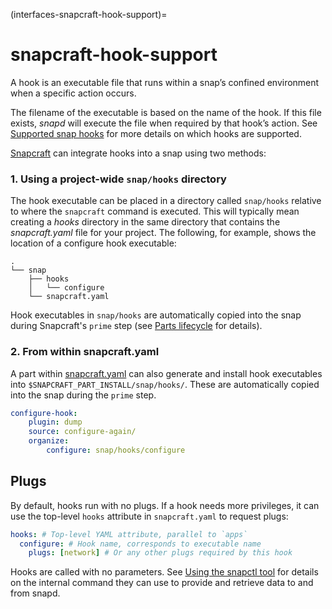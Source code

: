 (interfaces-snapcraft-hook-support)=
# snapcraft-hook-support

A hook is an executable file that runs within a snap’s confined environment when a specific action occurs.

The filename of the executable is based on the name of the hook. If this file exists,  *snapd*  will execute the file when required by that hook’s action. See [Supported snap hooks](/) for more details on which hooks are supported.

[Snapcraft](/) can integrate hooks into a snap using two methods:

### 1. Using a project-wide `snap/hooks` directory

The hook executable can be placed in a directory called `snap/hooks` relative to where the `snapcraft` command is executed. This will typically mean creating a _hooks_ directory in the same directory that contains the _snapcraft.yaml_ file for your project. The following, for example, shows the location of a configure hook executable:

```
.
└── snap
    ├── hooks
    │   └── configure
    └── snapcraft.yaml
```

Hook executables in `snap/hooks` are automatically copied into the snap during Snapcraft's `prime` step (see [Parts lifecycle](/) for details).

### 2. From within snapcraft.yaml

A part within [snapcraft.yaml](/) can also generate and install hook executables into `$SNAPCRAFT_PART_INSTALL/snap/hooks/`. These are automatically copied into the snap during the `prime` step.
    
```yaml
configure-hook:
    plugin: dump
    source: configure-again/
    organize:
        configure: snap/hooks/configure
```

## Plugs

By default, hooks run with no plugs. If a hook needs more privileges, it can use the top-level `hooks` attribute in `snapcraft.yaml` to request plugs:


```yaml
hooks: # Top-level YAML attribute, parallel to `apps`
  configure: # Hook name, corresponds to executable name
    plugs: [network] # Or any other plugs required by this hook
```

Hooks are called with no parameters. See [Using the snapctl tool](/) for details on the internal command they can use to provide and retrieve data to and from snapd.

